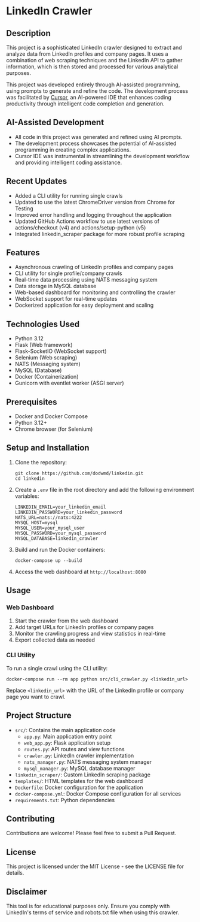# LinkedIn Crawler

## Description
This project is a sophisticated LinkedIn crawler designed to extract and analyze data from LinkedIn profiles and company pages. It uses a combination of web scraping techniques and the LinkedIn API to gather information, which is then stored and processed for various analytical purposes.

This project was developed entirely through AI-assisted programming, using prompts to generate and refine the code. The development process was facilitated by [Cursor](https://cursor.sh/), an AI-powered IDE that enhances coding productivity through intelligent code completion and generation.

## AI-Assisted Development
- All code in this project was generated and refined using AI prompts.
- The development process showcases the potential of AI-assisted programming in creating complex applications.
- Cursor IDE was instrumental in streamlining the development workflow and providing intelligent coding assistance.

## Recent Updates
- Added a CLI utility for running single crawls
- Updated to use the latest ChromeDriver version from Chrome for Testing
- Improved error handling and logging throughout the application
- Updated GitHub Actions workflow to use latest versions of actions/checkout (v4) and actions/setup-python (v5)
- Integrated linkedin_scraper package for more robust profile scraping

## Features
- Asynchronous crawling of LinkedIn profiles and company pages
- CLI utility for single profile/company crawls
- Real-time data processing using NATS messaging system
- Data storage in MySQL database
- Web-based dashboard for monitoring and controlling the crawler
- WebSocket support for real-time updates
- Dockerized application for easy deployment and scaling

## Technologies Used
- Python 3.12
- Flask (Web framework)
- Flask-SocketIO (WebSocket support)
- Selenium (Web scraping)
- NATS (Messaging system)
- MySQL (Database)
- Docker (Containerization)
- Gunicorn with eventlet worker (ASGI server)

## Prerequisites
- Docker and Docker Compose
- Python 3.12+
- Chrome browser (for Selenium)

## Setup and Installation
1. Clone the repository:
   ```
   git clone https://github.com/dodwmd/linkedin.git
   cd linkedin
   ```

2. Create a `.env` file in the root directory and add the following environment variables:
   ```
   LINKEDIN_EMAIL=your_linkedin_email
   LINKEDIN_PASSWORD=your_linkedin_password
   NATS_URL=nats://nats:4222
   MYSQL_HOST=mysql
   MYSQL_USER=your_mysql_user
   MYSQL_PASSWORD=your_mysql_password
   MYSQL_DATABASE=linkedin_crawler
   ```

3. Build and run the Docker containers:
   ```
   docker-compose up --build
   ```

4. Access the web dashboard at `http://localhost:8080`

## Usage
### Web Dashboard
1. Start the crawler from the web dashboard
2. Add target URLs for LinkedIn profiles or company pages
3. Monitor the crawling progress and view statistics in real-time
4. Export collected data as needed

### CLI Utility
To run a single crawl using the CLI utility:

```
docker-compose run --rm app python src/cli_crawler.py <linkedin_url>
```

Replace `<linkedin_url>` with the URL of the LinkedIn profile or company page you want to crawl.

## Project Structure
- `src/`: Contains the main application code
  - `app.py`: Main application entry point
  - `web_app.py`: Flask application setup
  - `routes.py`: API routes and view functions
  - `crawler.py`: LinkedIn crawler implementation
  - `nats_manager.py`: NATS messaging system manager
  - `mysql_manager.py`: MySQL database manager
- `linkedin_scraper/`: Custom LinkedIn scraping package
- `templates/`: HTML templates for the web dashboard
- `Dockerfile`: Docker configuration for the application
- `docker-compose.yml`: Docker Compose configuration for all services
- `requirements.txt`: Python dependencies

## Contributing
Contributions are welcome! Please feel free to submit a Pull Request.

## License
This project is licensed under the MIT License - see the LICENSE file for details.

## Disclaimer
This tool is for educational purposes only. Ensure you comply with LinkedIn's terms of service and robots.txt file when using this crawler.
